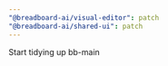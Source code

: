 ```yaml
---
"@breadboard-ai/visual-editor": patch
"@breadboard-ai/shared-ui": patch
---
```


Start tidying up bb-main
